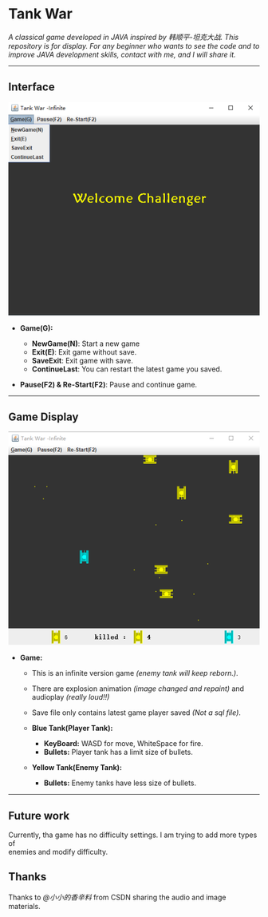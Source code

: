 # Tank War
*A classical game developed in JAVA inspired by 韩顺平-坦克大战. This repository is for display. For any beginner who wants to see the code and  to improve JAVA development skills, contact with me, and I will share it.*
***

## Interface
![Image of Interface](img/welcome.png)

* **Game(G):**
    * **NewGame(N)**: Start a new game
    * **Exit(E)**: Exit game without save.
    * **SaveExit**: Exit game with save.
    * **ContinueLast**: You can restart the latest game you saved.

* **Pause(F2) & Re-Start(F2)**: Pause and continue game.
****
## Game Display
![Image of GamePlay](img/gameShow.png)
* **Game:**
     * This is an infinite version game *(enemy tank will keep reborn.)*.
     * There are explosion animation *(image changed and repaint)* and  
     audioplay *(really loud!!)*
     * Save file only contains latest game player saved *(Not a sql file)*.  

     * **Blue Tank(Player Tank):**
        * **KeyBoard:** WASD for move, WhiteSpace for fire. 
        * **Bullets:** Player tank has a limit size of bullets. 
     
     * **Yellow Tank(Enemy Tank):**
        * **Bullets:** Enemy tanks have less size of bullets.
 
 ***
## Future work
   Currently, tha game has no difficulty settings. I am trying to add more types of  
   enemies and modify difficulty.  
    
## Thanks 
   Thanks to *@小小的香辛料* from CSDN sharing the audio and image materials. 



